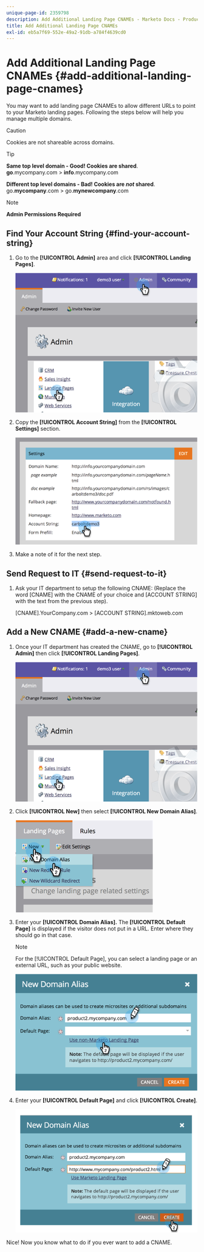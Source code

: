 ```yaml
---
unique-page-id: 2359798
description: Add Additional Landing Page CNAMEs - Marketo Docs - Product Documentation
title: Add Additional Landing Page CNAMEs
exl-id: eb5a7f69-552e-49a2-91db-a784f4639cd0
---
```

# Add Additional Landing Page CNAMEs {#add-additional-landing-page-cnames}

You may want to add landing page CNAMEs to allow different URLs to point to your Marketo landing pages. Following the steps below will help you manage multiple domains.

>[!CAUTION]
>
>Cookies are not shareable across domains.

>[!TIP]
>
>**Same top level domain - Good! Cookies are shared**.<br/> **go**.mycompany.com > **info**.mycompany.com
>
>**Different top level domains - Bad! Cookies are _not_ shared**.<br/> go.**mycompany**.com > go.**mynewcompany**.com

>[!NOTE]
>
>**Admin Permissions Required**

## Find Your Account String {#find-your-account-string}

1. Go to the **[!UICONTROL Admin]** area and click **[!UICONTROL Landing Pages]**.

   ![](assets/image2014-9-16-15-3a19-3a54.png)

1. Copy the **[!UICONTROL Account String]** from the **[!UICONTROL Settings]** section.

   ![](assets/image2014-9-16-15-3a20-3a2.png)

1. Make a note of it for the next step.

## Send Request to IT {#send-request-to-it}

1. Ask your IT department to setup the following CNAME: (Replace the word [CNAME] with the CNAME of your choice and [ACCOUNT STRING] with the text from the previous step).

   [CNAME].YourCompany.com > [ACCOUNT STRING].mktoweb.com

## Add a New CNAME {#add-a-new-cname}

1. Once your IT department has created the CNAME, go to **[!UICONTROL Admin]** then click **[!UICONTROL Landing Pages]**.

   ![](assets/image2014-9-16-15-3a20-3a20.png)

1. Click **[!UICONTROL New]** then select **[!UICONTROL New Domain Alias]**.

   ![](assets/image2014-9-16-15-3a20-3a28.png)

1. Enter your **[!UICONTROL Domain Alias].** The **[!UICONTROL Default Page]** is displayed if the visitor does not put in a URL. Enter where they should go in that case.

   >[!NOTE]
   >
   >For the [!UICONTROL Default Page], you can select a landing page or an external URL, such as your public website.

   ![](assets/image2014-9-16-15-3a20-3a36.png)

1. Enter your **[!UICONTROL Default Page]** and click **[!UICONTROL Create]**.

   ![](assets/image2014-9-16-15-3a20-3a43.png)

Nice! Now you know what to do if you ever want to add a CNAME.
